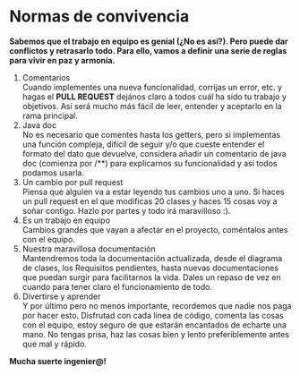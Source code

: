 # Normas de convivencia  
**Sabemos que el trabajo en equipo es genial (¿No es así?). Pero puede dar conflictos y retrasarlo todo. Para ello, vamos a definir una serie de reglas para vivir en paz y armonía.**  
1. Comentarios  
   Cuando implementes una nueva funcionalidad, corrijas un error, etc. y hagas el **PULL REQUEST** dejános claro a  todos cuál ha sido tu trabajo y objetivos. Así será mucho más fácil de leer, entender y aceptarlo en la rama principal.
2. Java doc  
   No es necesario que comentes hasta los getters, pero si implementas una función compleja, difícil de seguir y/o que cueste entender el formato del dato que devuelve, considera añadir un comentario de java doc (comienza por /**) para explicarnos su funcionalidad y así todos podamos usarla.  
4. Un cambio por pull request  
   Piensa que alguien va a estar leyendo tus cambios uno a uno. Si haces un pull request en el que modificas 20 clases y haces 15 cosas voy a soñar contigo. Hazlo por partes y todo irá maravilloso :).  
5. Es un trabajo en equipo  
   Cambios grandes que vayan a afectar en el proyecto, coméntalos antes con el equipo.
6. Nuestra maravillosa documentación  
   Mantendremos toda la documentación actualizada, desde el diagrama de clases, los Requisitos pendientes, hasta nuevas documentaciones que puedan surgir para facilitarnos la vida. Dales un repaso de vez en cuando para tener claro el funcionamiento de todo.
7. Divertirse y aprender  
   Y por último pero no menos importante, recordemos que nadie nos paga por hacer esto. Disfrutad con cada línea de código, comenta las cosas con el equipo, estoy seguro de que estarán encantados de echarte una mano. No tengas prisa, haz las cosas bien y lento preferiblemente antes que mal y rápido.
     
**Mucha suerte ingenier@!**
